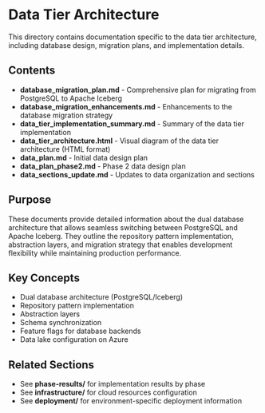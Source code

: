 # Data Tier Architecture

This directory contains documentation specific to the data tier architecture, including database design, migration plans, and implementation details.

## Contents

- **database_migration_plan.md** - Comprehensive plan for migrating from PostgreSQL to Apache Iceberg
- **database_migration_enhancements.md** - Enhancements to the database migration strategy
- **data_tier_implementation_summary.md** - Summary of the data tier implementation
- **data_tier_architecture.html** - Visual diagram of the data tier architecture (HTML format)
- **data_plan.md** - Initial data design plan
- **data_plan_phase2.md** - Phase 2 data design plan
- **data_sections_update.md** - Updates to data organization and sections

## Purpose

These documents provide detailed information about the dual database architecture that allows seamless switching between PostgreSQL and Apache Iceberg. They outline the repository pattern implementation, abstraction layers, and migration strategy that enables development flexibility while maintaining production performance.

## Key Concepts

- Dual database architecture (PostgreSQL/Iceberg)
- Repository pattern implementation
- Abstraction layers
- Schema synchronization
- Feature flags for database backends
- Data lake configuration on Azure

## Related Sections

- See **phase-results/** for implementation results by phase
- See **infrastructure/** for cloud resources configuration
- See **deployment/** for environment-specific deployment information